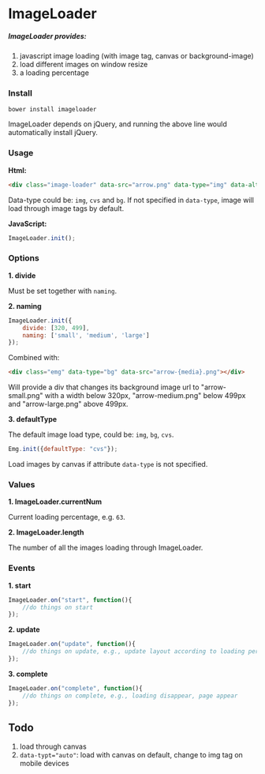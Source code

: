 ImageLoader
====

##### ImageLoader provides:

1. javascript image loading (with image tag, canvas or background-image)
2. load different images on window resize
2. a loading percentage

### Install

```
bower install imageloader
```

ImageLoader depends on jQuery, and running the above line would automatically install jQuery.

### Usage

**Html:**
```html
<div class="image-loader" data-src="arrow.png" data-type="img" data-alt=""></div>
```
Data-type could be: <code>img</code>, <code>cvs</code> and <code>bg</code>. If not specified in <code>data-type</code>, image will load through image tags by default.

**JavaScript:**
```javascript
ImageLoader.init();
```

### Options

**1. divide**

Must be set together with <code>naming</code>.

**2. naming**

```javascript
ImageLoader.init({
	divide: [320, 499],
	naming: ['small', 'medium', 'large']
});
```
Combined with:
```html
<div class="emg" data-type="bg" data-src="arrow-{media}.png"></div>
```
Will provide a div that changes its background image url to "arrow-small.png" with a width below 320px, "arrow-medium.png" below 499px and "arrow-large.png" above 499px.

**3. defaultType**

The default image load type, could be: <code>img</code>, <code>bg</code>, <code>cvs</code>.

```javascript
Emg.init({defaultType: "cvs"});
```
Load images by canvas if attribute <code>data-type</code> is not specified.

### Values

**1. ImageLoader.currentNum**

Current loading percentage, e.g. <code>63</code>.

**2. ImageLoader.length**

The number of all the images loading through ImageLoader.

### Events

**1. start**

```javascript
ImageLoader.on("start", function(){
	//do things on start
});
```

**2. update**

```javascript
ImageLoader.on("update", function(){
	//do things on update, e.g., update layout according to loading percentage
});
```

**3. complete**

```javascript
ImageLoader.on("complete", function(){
	//do things on complete, e.g., loading disappear, page appear
});
```

## Todo

1. load through canvas
2. <code>data-typt="auto"</code>: load with canvas on default, change to img tag on mobile devices


